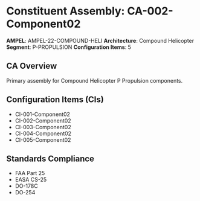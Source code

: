 # Constituent Assembly: CA-002-Component02

**AMPEL**: AMPEL-22-COMPOUND-HELI
**Architecture**: Compound Helicopter
**Segment**: P-PROPULSION
**Configuration Items**: 5

## CA Overview
Primary assembly for Compound Helicopter P Propulsion components.

## Configuration Items (CIs)
- CI-001-Component02
- CI-002-Component02
- CI-003-Component02
- CI-004-Component02
- CI-005-Component02

## Standards Compliance
- FAA Part 25
- EASA CS-25
- DO-178C
- DO-254
